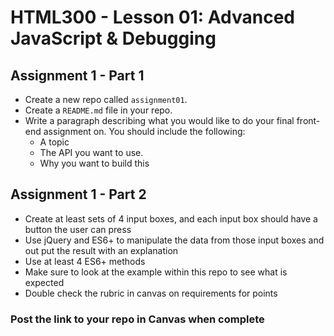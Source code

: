 # HTML300 - Lesson 01: Advanced JavaScript & Debugging

## Assignment 1 - Part 1
* Create a new repo called `assignment01`.
* Create a `README.md` file in your repo.
* Write a paragraph describing what you would like to do your final front-end assignment on.  You should include the following:
    * A topic
    * The API you want to use.
    * Why you want to build this

## Assignment 1 - Part 2
* Create at least sets of 4 input boxes, and each input box should have a button the user can press
* Use jQuery and ES6+ to manipulate the data from those input boxes and out put the result with an explanation
* Use at least 4 ES6+ methods
* Make sure to look at the example within this repo to see what is expected
* Double check the rubric in canvas on requirements for points

### Post the link to your repo in Canvas when complete
